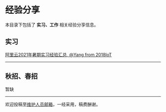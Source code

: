 # 经验分享

本目录下包括了 **实习、工作** 相关经验分享信息。

## 实习

[阿里云2021年暑期实习经验汇总, @Yang from 2018IoT](/experiences/careers/careers_0.md)

---

## 秋招、春招

暂缺

---

欢迎投稿至[维护人员邮箱](mailto:emanual20@foxmail.com)，一经采用，稿费酬谢。